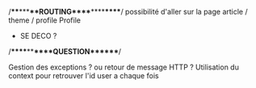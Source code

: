 /**\*\***\*\*\***\*\***ROUTING**\*\*\*\***\*\*\*\***\*\*\*\***/
possibilité d'aller sur la page article / theme / profile
Profile

- SE DECO ?

/**\*\*\*\***\*\***\*\*\*\***QUESTION\***\*\*\*\*\***/

Gestion des exceptions ? ou retour de message HTTP ?
Utilisation du context pour retrouver l'id user a chaque fois
